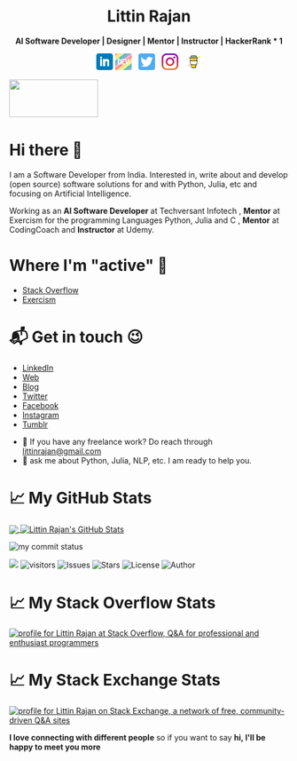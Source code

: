 <h1 align='center' style="color=blue;"> Littin Rajan </h1>
<p align='center'><b>AI Software Developer | Designer | Mentor | Instructor | HackerRank * 1</b></p>

<p align='center'>
<a href="https://www.linkedin.com/in/littinrajan"><img height="30" src="https://github.com/littinrajan/littinrajan/blob/master/icon/linkedin.png?raw=true"></a>
<a href="https://dev.to/littinrajan"><img height="30" src="https://github.com/littinrajan/littinrajan/blob/master/icon/dev.png"></a>&nbsp;&nbsp;
<a href="https://twitter.com/littinrajan"><img height="30" src="https://github.com/littinrajan/littinrajan/blob/master/icon/twitter.png?raw=true"></a>&nbsp;&nbsp;
<a href="https://instagram.com/littinrajan_12"><img height="30" src="https://github.com/littinrajan/littinrajan/blob/master/icon/instagram.jpg?raw=true"></a>&nbsp;&nbsp;
<a href="https://www.buymeacoffee.com/littinrajan"><img height="30" src="https://github.com/littinrajan/littinrajan/blob/master/icon/by-me-a-coffee.png?raw=true"></a>
</p>
<a href="https://www.teacheron.com/tutor-profile/4oLA?r=4oLA" target="_blank" style="display: inline-block;"><img src="https://www.teacheron.com/resources/assets/img/badges/proudToBeTeacher.png" style="width: 160px !important; height: 68px !important"></a>


# Hi there 👋

I am a Software Developer from India. Interested in, write about and develop (open source) software solutions for and with Python, Julia, etc and focusing on Artificial Intelligence.

Working as an **AI Software Developer** at Techversant Infotech
, **Mentor** at Exercism for the programming Languages Python, Julia and C
, **Mentor** at CodingCoach
and **Instructor** at Udemy.

# Where I'm "active" 🙂
* [Stack Overflow](https://stackoverflow.com/users/12266677/littin-rajan)
* [Exercism](https://exercism.io/profiles/littinrajan)

# 📬 Get in touch 😉
* [LinkedIn](https://www.linkedin.com/in/littinrajan)
* [Web](https://littinrajan.wordpress.com)
* [Blog](https://www.dev.to/littinrajan)
* [Twitter](https://www.twitter.com/littinrajan)
* [Facebook](https://www.facebook.com/littin.rajan)
* [Instagram](https://www.instagram.com/littinrajan_12)
* [Tumblr](https://littinrajan.tumblr.com)

- 💼 If you have any freelance work? Do reach through [littinrajan@gmail.com](mailto:littinrajan@gmail.com)
- 💬 ask me about Python, Julia, NLP, etc. I am ready to help you.

# &#x1f4c8; My GitHub Stats 
<a href="https://github.com/littinrajan/littinrajan">
  <img align="center" src="https://github-readme-stats.vercel.app/api/top-langs/?username=littinrajan&hide=java,html&title_color=ffffff&text_color=c9cacc&icon_color=2bbc8a&bg_color=1d1f21" />
</a>

<a href="https://github.com/littinrajan/littinrajan">
  <img align="center" src="https://github-readme-stats.vercel.app/api?username=littinrajan&show_icons=true&line_height=27&count_private=true&title_color=ffffff&text_color=c9cacc&icon_color=2bbc8a&bg_color=1d1f21" alt="Littin Rajan's GitHub Stats" />
</a>

<p align="left">
<img src="https://github-readme-streak-stats.herokuapp.com/?user=littinrajan&theme=ads-juicy-fresh&hide_border=true" alt="my commit status" width="49%" /> 
</p>

![](https://komarev.com/ghpvc/?username=littinrajan&color=blue&style=plastic&label=Profile+Views) ![visitors](https://visitor-badge.glitch.me/badge?page_id=littinrajan.visitor-badge&left_color=blue&right_color=red) ![Issues](https://img.shields.io/github/issues/littinrajan/littinrajan) ![Stars](https://img.shields.io/github/stars/littinrajan/littinrajan) ![License](https://img.shields.io/github/license/littinrajan/littinrajan) ![Author](https://img.shields.io/badge/author-littinrajan-blue)

# &#x1f4c8; My Stack Overflow Stats
<a href="https://stackoverflow.com/users/12266677/littin-rajan"><img src="https://stackoverflow.com/users/flair/12266677.png?theme=dark" width="208" height="58" alt="profile for Littin Rajan at Stack Overflow, Q&amp;A for professional and enthusiast programmers" title="profile for Littin Rajan at Stack Overflow, Q&amp;A for professional and enthusiast programmers"></a>

# &#x1f4c8; My Stack Exchange Stats
<a href="https://stackexchange.com/users/16959142"><img src="https://stackexchange.com/users/flair/16959142.png?theme=dark" width="208" height="58" alt="profile for Littin Rajan on Stack Exchange, a network of free, community-driven Q&amp;A sites" title="profile for Littin Rajan on Stack Exchange, a network of free, community-driven Q&amp;A sites"></a>

<!-- <a href="https://dev.to/littinrajan"><img src="https://d2fltix0v2e0sb.cloudfront.net/dev-badge.svg" alt="littinrajan's DEV Community Profile" height="30" width="30"></a> -->

<!-- ## Stargazers over time
[![Stargazers over time](https://starchart.cc/littinrajan/littinrajan.svg)](https://starchart.cc/littinrajan/littinrajan) -->

<b>I love connecting with different people</b> so if you want to say <b>hi, I'll be happy to meet you more</b>
